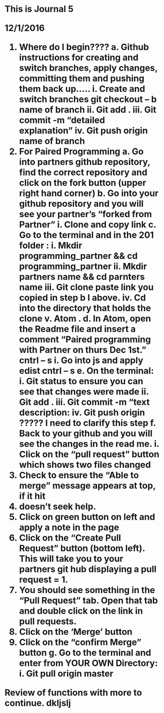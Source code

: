 <h1>This is Journal 5</h>

<p> 12/1/2016

1.	 Where do I begin????
a.	Github instructions for creating and switch branches, apply changes, committing them and pushing them back up…..
i.	Create and switch branches  git checkout – b name of branch
ii.	Git add .
iii.	Git commit -m “detailed explanation”
iv.	Git push origin name of branch
2.	 For Paired Programming
a.	Go into partners github repository, find the correct repository and click on the fork button (upper right hand corner)
b.	Go into your github repository and you will see your partner’s “forked from Partner”
i.	Clone and copy link
c.	Go to the terminal and in the 201 folder :
i.	Mkdir programming_partner && cd programming_partner
ii.	Mkdir partners name && cd parnters name
iii.	Git clone paste link you copied in step b I above.
iv.	Cd into the directory that holds the clone
v.	Atom .
d.	In Atom,  open the Readme file and insert a comment “Paired programming with Partner on thurs Dec 1st.”  cntrl – s
i.	Go into js and apply edist  cntrl – s
e.	On the  terminal:
i.	Git status to ensure you can see that changes were made
ii.	Git add .
iii.	Git commit -m “text description:
iv.	Git push origin ?????   I need to clarify this step
f.	Back to your github and you will see the changes in the read me.
i.	Click on the “pull request” button which shows two files changed
1.	Check to ensure the “Able to merge” message appears at top, if it hit
2.	doesn’t seek help.
3.	Click on green button on left and apply a note in the page
4.	Click on the “Create Pull Request” button (bottom left).  This will take you to your partners git hub displaying a pull request = 1.
5.	You should see something in the “Pull Request” tab.  Open that tab and double click on the link in pull requests.
6.	Click on the ‘Merge’ button
7.	Click on the “confirm Merge” button
g.	Go to the terminal and enter from YOUR OWN Directory:
i.	Git pull origin master


Review of functions with more to continue.  dkljslj
</p>
